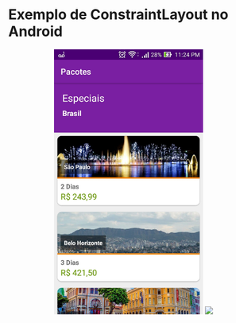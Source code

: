 # Exemplo de ConstraintLayout no Android

<p align="center">
  <img src="https://github.com/khalleb/ExemploConstraintLayoutAndroid/blob/master/imagem/img01_01.jpeg" width="300">
  <img src="https://github.com/khalleb/ExemploConstraintLayoutAndroid/blob/master/imagem/img01.gif" width="300">
</p>
